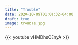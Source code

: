 ```yaml
---
title: "Trouble"
date: 2020-10-09T01:08:32-04:00
draft: true
image: trouble.jpg
---
```

{{< youtube vHMDhsOEnyA >}}

